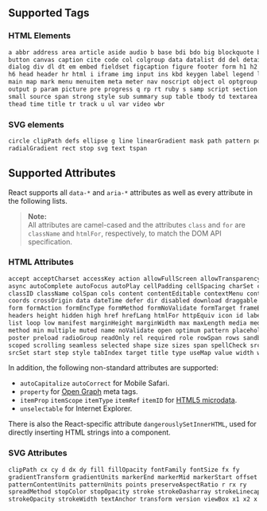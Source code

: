 ## Supported Tags

### HTML Elements

```html
a abbr address area article aside audio b base bdi bdo big blockquote body br
button canvas caption cite code col colgroup data datalist dd del details dfn
dialog div dl dt em embed fieldset figcaption figure footer form h1 h2 h3 h4 h5
h6 head header hr html i iframe img input ins kbd keygen label legend li link
main map mark menu menuitem meta meter nav noscript object ol optgroup option
output p param picture pre progress q rp rt ruby s samp script section select
small source span strong style sub summary sup table tbody td textarea tfoot th
thead time title tr track u ul var video wbr
```

### SVG elements

```svg
circle clipPath defs ellipse g line linearGradient mask path pattern polygon polyline
radialGradient rect stop svg text tspan
```

## Supported Attributes

React supports all `data-*` and `aria-*` attributes as well as every attribute in the following lists.

> __Note:__  
> All attributes are camel-cased and the attributes `class` and `for` are `className` and `htmlFor`, respectively, to match the DOM API specification.

### HTML Attributes

```html
accept acceptCharset accessKey action allowFullScreen allowTransparency alt
async autoComplete autoFocus autoPlay cellPadding cellSpacing charSet checked
classID className colSpan cols content contentEditable contextMenu controls
coords crossOrigin data dateTime defer dir disabled download draggable encType
form formAction formEncType formMethod formNoValidate formTarget frameBorder
headers height hidden high href hrefLang htmlFor httpEquiv icon id label lang
list loop low manifest marginHeight marginWidth max maxLength media mediaGroup
method min multiple muted name noValidate open optimum pattern placeholder
poster preload radioGroup readOnly rel required role rowSpan rows sandbox scope
scoped scrolling seamless selected shape size sizes span spellCheck src srcDoc
srcSet start step style tabIndex target title type useMap value width wmode
```

In addition, the following non-standard attributes are supported:

* `autoCapitalize` `autoCorrect` for Mobile Safari.
* `property` for [Open Graph](http://ogp.me/) meta tags.
* `itemProp` `itemScope` `itemType` `itemRef` `itemID` for [HTML5 microdata](http://schema.org/docs/gs.html).
* `unselectable` for Internet Explorer.

There is also the React-specific attribute `dangerouslySetInnerHTML`, used for directly inserting HTML strings into a component.

### SVG Attributes

```svg
clipPath cx cy d dx dy fill fillOpacity fontFamily fontSize fx fy
gradientTransform gradientUnits markerEnd markerMid markerStart offset opacity
patternContentUnits patternUnits points preserveAspectRatio r rx ry
spreadMethod stopColor stopOpacity stroke strokeDasharray strokeLinecap
strokeOpacity strokeWidth textAnchor transform version viewBox x1 x2 x y1 y2 y
```
